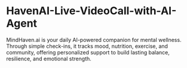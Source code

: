 # HavenAI-Live-VideoCall-with-AI-Agent
MindHaven.ai is your daily AI-powered companion for mental wellness. Through simple check-ins, it tracks mood, nutrition, exercise, and community, offering personalized support to build lasting balance, resilience, and emotional strength.
